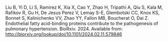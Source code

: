 Liu B, Yi D, Li S, Ramirez K, Xia X, Cao Y, Zhao H, Tripathi A, Qiu S, Kala M, Rafikov R, Gu H, De Jesus Perez V, Lemay S-E, Glembotski CC, Knox KS, Bonnet S, Kalinichenko VV, Zhao YY, Fallon MB, Boucherat O, Dai Z. Endothelial fatty acid-binding proteins contribute to the pathogenesis of pulmonary hypertension. BioRxiv. 2024. Available from: http://biorxiv.org/lookup/doi/10.1101/2024.02.11.579846

